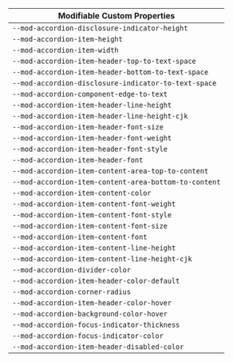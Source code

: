 | Modifiable Custom Properties |
| --- |
|`--mod-accordion-disclosure-indicator-height`|
|`--mod-accordion-item-height`|
|`--mod-accordion-item-width`|
|`--mod-accordion-item-header-top-to-text-space`|
|`--mod-accordion-item-header-bottom-to-text-space`|
|`--mod-accordion-disclosure-indicator-to-text-space`|
|`--mod-accordion-component-edge-to-text`|
|`--mod-accordion-item-header-line-height`|
|`--mod-accordion-item-header-line-height-cjk`|
|`--mod-accordion-item-header-font-size`|
|`--mod-accordion-item-header-font-weight`|
|`--mod-accordion-item-header-font-style`|
|`--mod-accordion-item-header-font`|
|`--mod-accordion-item-content-area-top-to-content`|
|`--mod-accordion-item-content-area-bottom-to-content`|
|`--mod-accordion-item-content-color`|
|`--mod-accordion-item-content-font-weight`|
|`--mod-accordion-item-content-font-style`|
|`--mod-accordion-item-content-font-size`|
|`--mod-accordion-item-content-font`|
|`--mod-accordion-item-content-line-height`|
|`--mod-accordion-item-content-line-height-cjk`|
|`--mod-accordion-divider-color`|
|`--mod-accordion-item-header-color-default`|
|`--mod-accordion-corner-radius`|
|`--mod-accordion-item-header-color-hover`|
|`--mod-accordion-background-color-hover`|
|`--mod-accordion-focus-indicator-thickness`|
|`--mod-accordion-focus-indicator-color`|
|`--mod-accordion-item-header-disabled-color`|